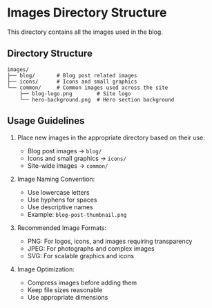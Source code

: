 # Images Directory Structure

This directory contains all the images used in the blog.

## Directory Structure

```
images/
├── blog/       # Blog post related images
├── icons/      # Icons and small graphics
└── common/     # Common images used across the site
    ├── blog-logo.png        # Site logo
    └── hero-background.png  # Hero section background
```

## Usage Guidelines

1. Place new images in the appropriate directory based on their use:
   - Blog post images -> `blog/`
   - Icons and small graphics -> `icons/`
   - Site-wide images -> `common/`

2. Image Naming Convention:
   - Use lowercase letters
   - Use hyphens for spaces
   - Use descriptive names
   - Example: `blog-post-thumbnail.png`

3. Recommended Image Formats:
   - PNG: For logos, icons, and images requiring transparency
   - JPEG: For photographs and complex images
   - SVG: For scalable graphics and icons

4. Image Optimization:
   - Compress images before adding them
   - Keep file sizes reasonable
   - Use appropriate dimensions
